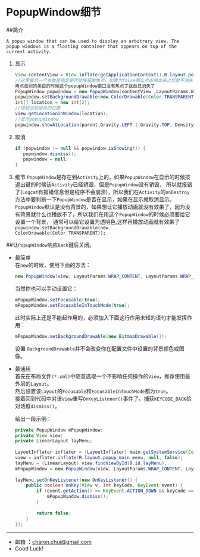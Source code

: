 PopupWindow细节
===

##简介

`A popup window that can be used to display an arbitrary view. The popup windows is a floating container that appears on top of the current activity.`
 
1. 显示
	```java
	View contentView = View.inflate(getApplicationContext(),R.layout.popup_appmanger, null); 
	//这里最后一个参数是指定是否能够获取焦点，如果为false那么点击弹出来之后就不消失了，但是设置为true之后点击一个条目它弹出来了，
	再点击别的条目的时候这个popupWindow窗口没有焦点了就自己消失了
	PopupWindow popwindow = new PopupWindow(contentView ,LayoutParams.WRAP_CONTENT, LayoutParams.WRAP_CONTENT,true);
	popwindow.setBackgroundDrawable(new ColorDrawable(Color.TRANSPARENT));
	int[] location = new int[2];
	//得到当前组件的位置
	view.getLocationInWindow(location);
	//显示popupWindow
	popwindow.showAtLocation(parent,Gravity.LEFT | Gravity.TOP, DensityUtil.dip2px(getApplicationContext(), location[0] + 70),location[1]);
	```

2. 取消
	```java
	if (popwindow != null && popwindow.isShowing()) {
	   popwindow.dismiss();
	   popwindow = null;
	} 
	```

3. 细节
	`PopupWindow`是存在到`Activity`上的，如果`PopupWindow`在显示的时候按退出键的时候该`Activity`已经销毁，但是`PopupWindow`没有销毁，
	所以就报错了(`Logcat`有报错信息但是程序不会崩溃)，所以我们在`Activity`的`onDestroy`方法中要判断一下`PopupWindow`是否在显示，如果在显示就取消显示。      
	`PopupWindow`默认是没有背景的，如果想让它播放动画就没有效果了，因为没有背景就什么也播放不了，所以我们在用这个`PopupWindow`的时候必须要给它设置一个背景，
	通常可以给它设置为透明色,这样再播放动画就有效果了
	`popwindow.setBackgroundDrawable(new ColorDrawable(Color.TRANSPARENT));`
	
##让`PopupWindow`响应`Back`键后关闭。

- 最简单        
    在`new`的时候，使用下面的方法：          
	```java
	new PopupWindow(view, LayoutParams.WRAP_CONTENT, LayoutParams.WRAP_CONTENT, true);
	```
	
	当然你也可以手动设置它：      
	```java
	mPopupWindow.setFocusable(true);
	mPopupWindow.setFocusableInTouchMode(true);  
	```
	
	此时实际上还是不能起作用的，必须加入下面这行作用未知的语句才能发挥作用：        
	```java
	mPopupWindow.setBackgroundDrawable(new BitmapDrawable());
	```
	设置 `BackgroundDrawable`并不会改变你在配置文件中设置的背景颜色或图像。

- 最通用        
    首先在布局文件`(*.xml)`中随意选取一个不影响任何操作的`View`，推荐使用最外层的`Layout`。      
	然后设置该`Layout`的`Focusable`和`FocusableInTouchMode`都为`true`。	     
	接着回到代码中对该`View`重写`OnKeyListener()`事件了。捕获`KEYCODE_BACK`给对话框`dismiss()`。
	
	给出一段示例：        
    ```java
    private PopupWindow mPopupWindow;
    private View view;
    private LinearLayout layMenu;
     
    LayoutInflater inflater = (LayoutInflater) main.getSystemService(Context.LAYOUT_INFLATER_SERVICE);
    view = inflater.inflate(R.layout.popup_main_menu, null, false);
    layMenu = (LinearLayout) view.findViewById(R.id.layMenu);
    mPopupWindow = new PopupWindow(view, LayoutParams.WRAP_CONTENT, LayoutParams.WRAP_CONTENT, true);
     
    layMenu.setOnKeyListener(new OnKeyListener() {
        public boolean onKey(View v, int keyCode, KeyEvent event) {
            if (event.getAction() == KeyEvent.ACTION_DOWN && keyCode == KeyEvent.KEYCODE_BACK) {
                mPopupWindow.dismiss();
			}
     
            return false;
        }
    });
    ```

---

- 邮箱 ：charon.chui@gmail.com  
- Good Luck! 